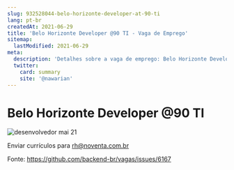 ```yaml
---
slug: 932528044-belo-horizonte-developer-at-90-ti
lang: pt-br
createdAt: 2021-06-29
title: 'Belo Horizonte Developer @90 TI - Vaga de Emprego'
sitemap:
  lastModified: 2021-06-29
meta:
  description: 'Detalhes sobre a vaga de emprego: Belo Horizonte Developer @90 TI'
  twitter:
    card: summary
    site: '@nawarian'
---
```


# Belo Horizonte Developer @90 TI

![desenvolvedor mai 21](https://user-images.githubusercontent.com/86662255/123790121-5a8f8480-d8b4-11eb-9ac8-9f11a2e8a619.jpg)

Enviar currículos para rh@noventa.com.br

Fonte: https://github.com/backend-br/vagas/issues/6167